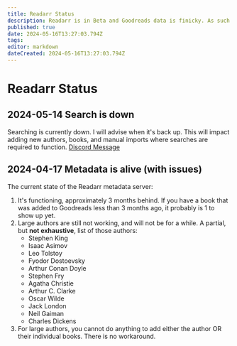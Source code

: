 ```yaml
---
title: Readarr Status
description: Readarr is in Beta and Goodreads data is finicky. As such this page documents the status and known issues.
published: true
date: 2024-05-16T13:27:03.794Z
tags: 
editor: markdown
dateCreated: 2024-05-16T13:27:03.794Z
---
```


# Readarr Status

## 2024-05-14 Search is down

Searching is currently down. I will advise when it's back up. This will impact adding new authors, books, and manual imports where searches are required to function.
[Discord Message](https://discord.com/channels/264387956343570434/1028840624864120872/1239911456728809512)

## 2024-04-17 Metadata is alive (with issues)

The current state of the Readarr metadata server: 
1. It's functioning, approximately 3 months behind. If you have a book that was added to Goodreads less than 3 months ago, it probably is 1  to show up yet.
2. Large authors are still not working, and will not be for a while. A partial, but **not exhaustive**, list of those authors:     
    - Stephen King
    - Isaac Asimov
    - Leo Tolstoy
    - Fyodor Dostoevsky
    - Arthur Conan Doyle
    - Stephen Fry
    - Agatha Christie
    - Arthur C. Clarke
    - Oscar Wilde
    - Jack London
    - Neil Gaiman
    - Charles Dickens
1. For large authors, you cannot do anything to add either the author OR their individual books. There is no workaround.